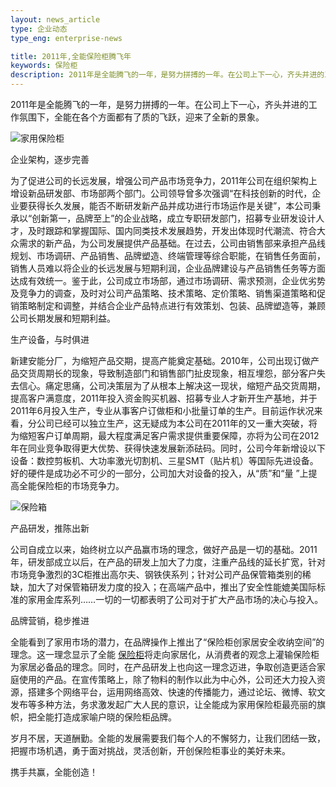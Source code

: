 ```yaml
---
layout: news_article
type: 企业动态
type_eng: enterprise-news

title: 2011年,全能保险柜腾飞年
keywords: 保险柜
description: 2011年是全能腾飞的一年，是努力拼搏的一年。在公司上下一心，齐头并进的工作氛围下，全能在各个方面都有了质的飞跃，迎来了全新的景象。
---
```

2011年是全能腾飞的一年，是努力拼搏的一年。在公司上下一心，齐头并进的工作氛围下，全能在各个方面都有了质的飞跃，迎来了全新的景象。

![家用保险柜](http://www.qnn.com.cn/image-news/id034801.jpg)

企业架构，逐步完善

为了促进公司的长远发展，增强公司产品市场竞争力，2011年公司在组织架构上增设新品研发部、市场部两个部门。公司领导曾多次强调“在科技创新的时代，企业要获得长久发展，能否不断研发新产品并成功进行市场运作是关键”，本公司秉承以“创新第一，品牌至上”的企业战略，成立专职研发部门，招募专业研发设计人才，及时跟踪和掌握国际、国内同类技术发展趋势，开发出体现时代潮流、符合大众需求的新产品，为公司发展提供产品基础。在过去，公司由销售部来承担产品线规划、市场调研、产品销售、品牌塑造、终端管理等综合职能，在销售任务面前，销售人员难以将企业的长远发展与短期利润，企业品牌建设与产品销售任务等方面达成有效统一。鉴于此，公司成立市场部，通过市场调研、需求预测，企业优劣势及竞争力的调查，及时对公司产品策略、技术策略、定价策略、销售渠道策略和促销策略制定和调整，并结合企业产品特点进行有效策划、包装、品牌塑造等，兼顾公司长期发展和短期利益。

生产设备，与时俱进

新建安能分厂，为缩短产品交期，提高产能奠定基础。2010年，公司出现订做产品交货周期长的现象，导致制造部门和销售部门扯皮现象，相互埋怨，部分客户失去信心。痛定思痛，公司决策层为了从根本上解决这一现状，缩短产品交货周期，提高客户满意度，2011年投入资金购买机器、招募专业人才新开生产基地，并于2011年6月投入生产，专业从事客户订做柜和小批量订单的生产。目前运作状况来看，分公司已经可以独立生产，这无疑成为本公司在2011年的又一重大突破，将为缩短客户订单周期，最大程度满足客户需求提供重要保障，亦将为公司在2012年在同业竞争取得更大优势、获得快速发展新添砝码。同时，公司今年新增设以下设备：数控剪板机、大功率激光切割机、三星SMT（贴片机）等国际先进设备。好的硬件是成功必不可少的一部分，公司加大对设备的投入，从“质”和“量 ”上提高全能保险柜的市场竞争力。

![保险箱](http://www.qnn.com.cn/image-news/id034802.jpg)

产品研发，推陈出新

公司自成立以来，始终树立以产品赢市场的理念，做好产品是一切的基础。2011年，研发部成立以后，在产品的研发上加大了力度，注重产品线的延长扩宽，针对市场竞争激烈的3C柜推出高尔夫、钢铁侠系列；针对公司产品保管箱类别的稀缺，加大了对保管箱研发力度的投入；在高端产品中，推出了安全性能媲美国际标准的家用金库系列……一切的一切都表明了公司对于扩大产品市场的决心与投入。

品牌营销，稳步推进

全能看到了家用市场的潜力，在品牌操作上推出了“保险柜创家居安全收纳空间”的理念。这一理念显示了全能 [保险柜](http://www.qnn.com.cn/)将走向家居化，从消费者的观念上灌输保险柜为家居必备品的理念。同时，在产品研发上也向这一理念迈进，争取创造更适合家庭使用的产品。在宣传策略上，除了物料的制作以此为中心外，公司还大力投入资源，搭建多个网络平台，运用网络高效、快速的传播能力，通过论坛、微博、软文发布等多种方法，务求激发起广大人民的意识，让全能成为家用保险柜最亮丽的旗帜，把全能打造成家喻户晓的保险柜品牌。

岁月不居，天道酬勤。全能的发展需要我们每个人的不懈努力，让我们团结一致，把握市场机遇，勇于面对挑战，灵活创新，开创保险柜事业的美好未来。

携手共赢，全能创造！
